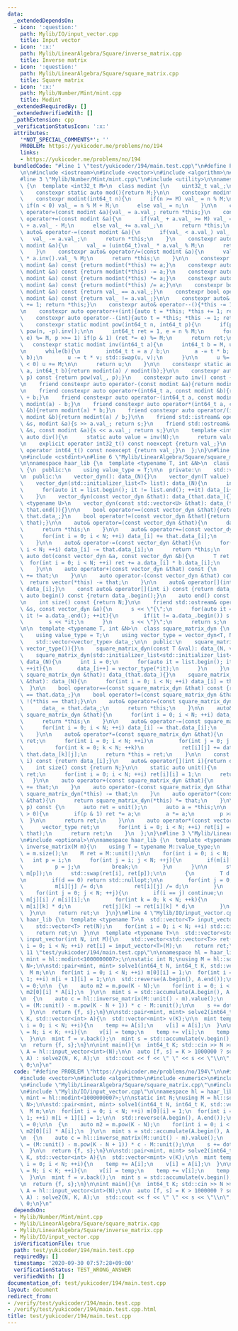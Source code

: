 ```yaml
---
data:
  _extendedDependsOn:
  - icon: ':question:'
    path: Mylib/IO/input_vector.cpp
    title: Input vector
  - icon: ':x:'
    path: Mylib/LinearAlgebra/Square/inverse_matrix.cpp
    title: Inverse matrix
  - icon: ':question:'
    path: Mylib/LinearAlgebra/Square/square_matrix.cpp
    title: Square matrix
  - icon: ':x:'
    path: Mylib/Number/Mint/mint.cpp
    title: Modint
  _extendedRequiredBy: []
  _extendedVerifiedWith: []
  _pathExtension: cpp
  _verificationStatusIcon: ':x:'
  attributes:
    '*NOT_SPECIAL_COMMENTS*': ''
    PROBLEM: https://yukicoder.me/problems/no/194
    links:
    - https://yukicoder.me/problems/no/194
  bundledCode: "#line 1 \"test/yukicoder/194/main.test.cpp\"\n#define PROBLEM \"https://yukicoder.me/problems/no/194\"\
    \n\n#include <iostream>\n#include <vector>\n#include <algorithm>\n#include <numeric>\n\
    #line 3 \"Mylib/Number/Mint/mint.cpp\"\n#include <utility>\n\nnamespace haar_lib\
    \ {\n  template <int32_t M>\n  class modint {\n    uint32_t val_;\n\n  public:\n\
    \    constexpr static auto mod(){return M;}\n\n    constexpr modint(): val_(0){}\n\
    \    constexpr modint(int64_t n){\n      if(n >= M) val_ = n % M;\n      else\
    \ if(n < 0) val_ = n % M + M;\n      else val_ = n;\n    }\n\n    constexpr auto&\
    \ operator=(const modint &a){val_ = a.val_; return *this;}\n    constexpr auto&\
    \ operator+=(const modint &a){\n      if(val_ + a.val_ >= M) val_ = (uint64_t)val_\
    \ + a.val_ - M;\n      else val_ += a.val_;\n      return *this;\n    }\n    constexpr\
    \ auto& operator-=(const modint &a){\n      if(val_ < a.val_) val_ += M;\n   \
    \   val_ -= a.val_;\n      return *this;\n    }\n    constexpr auto& operator*=(const\
    \ modint &a){\n      val_ = (uint64_t)val_ * a.val_ % M;\n      return *this;\n\
    \    }\n    constexpr auto& operator/=(const modint &a){\n      val_ = (uint64_t)val_\
    \ * a.inv().val_ % M;\n      return *this;\n    }\n\n    constexpr auto operator+(const\
    \ modint &a) const {return modint(*this) += a;}\n    constexpr auto operator-(const\
    \ modint &a) const {return modint(*this) -= a;}\n    constexpr auto operator*(const\
    \ modint &a) const {return modint(*this) *= a;}\n    constexpr auto operator/(const\
    \ modint &a) const {return modint(*this) /= a;}\n\n    constexpr bool operator==(const\
    \ modint &a) const {return val_ == a.val_;}\n    constexpr bool operator!=(const\
    \ modint &a) const {return val_ != a.val_;}\n\n    constexpr auto& operator++(){*this\
    \ += 1; return *this;}\n    constexpr auto& operator--(){*this -= 1; return *this;}\n\
    \n    constexpr auto operator++(int){auto t = *this; *this += 1; return t;}\n\
    \    constexpr auto operator--(int){auto t = *this; *this -= 1; return t;}\n\n\
    \    constexpr static modint pow(int64_t n, int64_t p){\n      if(p < 0) return\
    \ pow(n, -p).inv();\n\n      int64_t ret = 1, e = n % M;\n      for(; p; (e *=\
    \ e) %= M, p >>= 1) if(p & 1) (ret *= e) %= M;\n      return ret;\n    }\n\n \
    \   constexpr static modint inv(int64_t a){\n      int64_t b = M, u = 1, v = 0;\n\
    \n      while(b){\n        int64_t t = a / b;\n        a -= t * b; std::swap(a,\
    \ b);\n        u -= t * v; std::swap(u, v);\n      }\n\n      u %= M;\n      if(u\
    \ < 0) u += M;\n\n      return u;\n    }\n\n    constexpr static auto frac(int64_t\
    \ a, int64_t b){return modint(a) / modint(b);}\n\n    constexpr auto pow(int64_t\
    \ p) const {return pow(val_, p);}\n    constexpr auto inv() const {return inv(val_);}\n\
    \n    friend constexpr auto operator-(const modint &a){return modint(M - a.val_);}\n\
    \n    friend constexpr auto operator+(int64_t a, const modint &b){return modint(a)\
    \ + b;}\n    friend constexpr auto operator-(int64_t a, const modint &b){return\
    \ modint(a) - b;}\n    friend constexpr auto operator*(int64_t a, const modint\
    \ &b){return modint(a) * b;}\n    friend constexpr auto operator/(int64_t a, const\
    \ modint &b){return modint(a) / b;}\n\n    friend std::istream& operator>>(std::istream\
    \ &s, modint &a){s >> a.val_; return s;}\n    friend std::ostream& operator<<(std::ostream\
    \ &s, const modint &a){s << a.val_; return s;}\n\n    template <int N>\n    static\
    \ auto div(){\n      static auto value = inv(N);\n      return value;\n    }\n\
    \n    explicit operator int32_t() const noexcept {return val_;}\n    explicit\
    \ operator int64_t() const noexcept {return val_;}\n  };\n}\n#line 4 \"Mylib/LinearAlgebra/Square/square_matrix.cpp\"\
    \n#include <cstdint>\n#line 6 \"Mylib/LinearAlgebra/Square/square_matrix.cpp\"\
    \n\nnamespace haar_lib {\n  template <typename T, int &N>\n  class vector_dyn\
    \ {\n  public:\n    using value_type = T;\n\n  private:\n    std::vector<T> data_;\n\
    \n  public:\n    vector_dyn(): data_(N){}\n    vector_dyn(T value): data_(N, value){}\n\
    \    vector_dyn(std::initializer_list<T> list): data_(N){\n      int i = 0;\n\
    \      for(auto it = list.begin(); it != list.end(); ++it) data_[i++] = *it;\n\
    \    }\n    vector_dyn(const vector_dyn &that): data_(that.data_){}\n\n    template\
    \ <typename U>\n    vector_dyn(const std::vector<U> &that): data_(that.begin(),\
    \ that.end()){}\n\n    bool operator==(const vector_dyn &that){return data_ ==\
    \ that.data_;}\n    bool operator!=(const vector_dyn &that){return !(*this ==\
    \ that);}\n\n    auto& operator=(const vector_dyn &that){\n      data_ = that.data_;\n\
    \      return *this;\n    }\n\n    auto& operator+=(const vector_dyn &that){\n\
    \      for(int i = 0; i < N; ++i) data_[i] += that.data_[i];\n      return *this;\n\
    \    }\n\n    auto& operator-=(const vector_dyn &that){\n      for(int i = 0;\
    \ i < N; ++i) data_[i] -= that.data_[i];\n      return *this;\n    }\n\n    friend\
    \ auto dot(const vector_dyn &a, const vector_dyn &b){\n      T ret = 0;\n    \
    \  for(int i = 0; i < N; ++i) ret += a.data_[i] * b.data_[i];\n      return ret;\n\
    \    }\n\n    auto operator+(const vector_dyn &that) const {\n      return vector(*this)\
    \ += that;\n    }\n\n    auto operator-(const vector_dyn &that) const {\n    \
    \  return vector(*this) -= that;\n    }\n\n    auto& operator[](int i){return\
    \ data_[i];}\n    const auto& operator[](int i) const {return data_[i];}\n   \
    \ auto begin() const {return data_.begin();}\n    auto end() const {return data_.end();}\n\
    \n    int size() const {return N;}\n\n    friend std::ostream& operator<<(std::ostream\
    \ &s, const vector_dyn &a){\n      s << \"{\";\n      for(auto it = a.data_.begin();\
    \ it != a.data_.end(); ++it){\n        if(it != a.data_.begin()) s << \",\";\n\
    \        s << *it;\n      }\n      s << \"}\";\n      return s;\n    }\n  };\n\
    \n\n  template <typename T, int &N>\n  class square_matrix_dyn {\n  public:\n\
    \    using value_type = T;\n    using vector_type = vector_dyn<T, N>;\n\n  private:\n\
    \    std::vector<vector_type> data_;\n\n  public:\n    square_matrix_dyn(): data_(N,\
    \ vector_type()){}\n    square_matrix_dyn(const T &val): data_(N, vector_type(val)){}\n\
    \    square_matrix_dyn(std::initializer_list<std::initializer_list<T>> list):\
    \ data_(N){\n      int i = 0;\n      for(auto it = list.begin(); it != list.end();\
    \ ++it){\n        data_[i++] = vector_type(*it);\n      }\n    }\n    square_matrix_dyn(const\
    \ square_matrix_dyn &that): data_(that.data_){}\n    square_matrix_dyn(const std::vector<std::vector<T>>\
    \ &that): data_(N){\n      for(int i = 0; i < N; ++i) data_[i] = that[i];\n  \
    \  }\n\n    bool operator==(const square_matrix_dyn &that) const {return data_\
    \ == that.data_;}\n    bool operator!=(const square_matrix_dyn &that) const {return\
    \ !(*this == that);}\n\n    auto& operator=(const square_matrix_dyn &that){\n\
    \      data_ = that.data_;\n      return *this;\n    }\n\n    auto& operator+=(const\
    \ square_matrix_dyn &that){\n      for(int i = 0; i < N; ++i) data_[i] += that.data_[i];\n\
    \      return *this;\n    }\n\n    auto& operator-=(const square_matrix_dyn &that){\n\
    \      for(int i = 0; i < N; ++i) data_[i] -= that.data_[i];\n      return *this;\n\
    \    }\n\n    auto& operator*=(const square_matrix_dyn &that){\n      square_matrix_dyn\
    \ ret;\n      for(int i = 0; i < N; ++i)\n        for(int j = 0; j < N; ++j)\n\
    \          for(int k = 0; k < N; ++k)\n            ret[i][j] += data_[i][k] *\
    \ that.data_[k][j];\n      return *this = ret;\n    }\n\n    const auto& operator[](int\
    \ i) const {return data_[i];}\n    auto& operator[](int i){return data_[i];}\n\
    \    int size() const {return N;}\n\n    static auto unit(){\n      square_matrix_dyn\
    \ ret;\n      for(int i = 0; i < N; ++i) ret[i][i] = 1;\n      return ret;\n \
    \   }\n\n    auto operator+(const square_matrix_dyn &that){\n      return square_matrix_dyn(*this)\
    \ += that;\n    }\n    auto operator-(const square_matrix_dyn &that){\n      return\
    \ square_matrix_dyn(*this) -= that;\n    }\n    auto operator*(const square_matrix_dyn\
    \ &that){\n      return square_matrix_dyn(*this) *= that;\n    }\n\n    auto pow(uint64_t\
    \ p) const {\n      auto ret = unit();\n      auto a = *this;\n\n      while(p\
    \ > 0){\n        if(p & 1) ret *= a;\n        a *= a;\n        p >>= 1;\n    \
    \  }\n\n      return ret;\n    }\n\n    auto operator*(const vector_type &that){\n\
    \      vector_type ret;\n      for(int i = 0; i < N; ++i) ret[i] = dot(data_[i],\
    \ that);\n      return ret;\n    }\n  };\n}\n#line 3 \"Mylib/LinearAlgebra/Square/inverse_matrix.cpp\"\
    \n#include <optional>\n\nnamespace haar_lib {\n  template <typename M>\n  std::optional<M>\
    \ inverse_matrix(M m){\n    using T = typename M::value_type;\n    const int N\
    \ = m.size();\n    M ret = M::unit();\n\n    for(int i = 0; i < N; ++i){\n   \
    \   int p = i;\n      for(int j = i; j < N; ++j){\n        if(m[i][j] != 0){\n\
    \          p = j;\n          break;\n        }\n      }\n\n      std::swap(m[i],\
    \ m[p]);\n      std::swap(ret[i], ret[p]);\n\n      {\n        T d = m[i][i];\n\
    \n        if(d == 0) return std::nullopt;\n\n        for(int j = 0; j < N; ++j){\n\
    \          m[i][j] /= d;\n          ret[i][j] /= d;\n        }\n      }\n\n  \
    \    for(int j = 0; j < N; ++j){\n        if(i == j) continue;\n        T d =\
    \ m[j][i] / m[i][i];\n        for(int k = 0; k < N; ++k){\n          m[j][k] -=\
    \ m[i][k] * d;\n          ret[j][k] -= ret[i][k] * d;\n        }\n      }\n  \
    \  }\n\n    return ret;\n  }\n}\n#line 4 \"Mylib/IO/input_vector.cpp\"\n\nnamespace\
    \ haar_lib {\n  template <typename T>\n  std::vector<T> input_vector(int N){\n\
    \    std::vector<T> ret(N);\n    for(int i = 0; i < N; ++i) std::cin >> ret[i];\n\
    \    return ret;\n  }\n\n  template <typename T>\n  std::vector<std::vector<T>>\
    \ input_vector(int N, int M){\n    std::vector<std::vector<T>> ret(N);\n    for(int\
    \ i = 0; i < N; ++i) ret[i] = input_vector<T>(M);\n    return ret;\n  }\n}\n#line\
    \ 11 \"test/yukicoder/194/main.test.cpp\"\n\nnamespace hl = haar_lib;\n\nusing\
    \ mint = hl::modint<1000000007>;\n\nstatic int N;\nusing M = hl::square_matrix_dyn<mint,\
    \ N>;\n\nstd::pair<mint, mint> solve1(int64_t N, int64_t K, std::vector<int> A){\n\
    \  M m;\n\n  for(int i = 0; i < N; ++i) m[0][i] = 1;\n  for(int i = 0; i < N -\
    \ 1; ++i) m[i + 1][i] = 1;\n\n  std::reverse(A.begin(), A.end());\n\n  mint f\
    \ = 0;\n\n  {\n    auto m2 = m.pow(K - N);\n    for(int i = 0; i < N; ++i) f +=\
    \ m2[0][i] * A[i];\n  }\n\n  mint s = std::accumulate(A.begin(), A.end(), mint(0));\n\
    \n  {\n    auto c = hl::inverse_matrix(M::unit() - m).value();\n    auto temp\
    \ = (M::unit() - m.pow(K - N + 1)) * c - M::unit();\n\n    s += dot(temp[0], M::vector_type(A));\n\
    \  }\n\n  return {f, s};\n}\n\nstd::pair<mint, mint> solve2(int64_t N, int64_t\
    \ K, std::vector<int> A){\n  std::vector<mint> v(K);\n\n  mint temp = 0;\n  for(int\
    \ i = 0; i < N; ++i){\n    temp += A[i];\n    v[i] = A[i];\n  }\n\n  for(int i\
    \ = N; i < K; ++i){\n    v[i] = temp;\n    temp += v[i];\n    temp -= v[i - N];\n\
    \  }\n\n  mint f = v.back();\n  mint s = std::accumulate(v.begin(), v.end(), mint(0));\n\
    \n  return {f, s};\n}\n\nint main(){\n  int64_t K; std::cin >> N >> K;\n\n  auto\
    \ A = hl::input_vector<int>(N);\n\n  auto [f, s] = K > 1000000 ? solve1(N, K,\
    \ A) : solve2(N, K, A);\n  std::cout << f << \" \" << s << \"\\n\";\n\n  return\
    \ 0;\n}\n"
  code: "#define PROBLEM \"https://yukicoder.me/problems/no/194\"\n\n#include <iostream>\n\
    #include <vector>\n#include <algorithm>\n#include <numeric>\n#include \"Mylib/Number/Mint/mint.cpp\"\
    \n#include \"Mylib/LinearAlgebra/Square/square_matrix.cpp\"\n#include \"Mylib/LinearAlgebra/Square/inverse_matrix.cpp\"\
    \n#include \"Mylib/IO/input_vector.cpp\"\n\nnamespace hl = haar_lib;\n\nusing\
    \ mint = hl::modint<1000000007>;\n\nstatic int N;\nusing M = hl::square_matrix_dyn<mint,\
    \ N>;\n\nstd::pair<mint, mint> solve1(int64_t N, int64_t K, std::vector<int> A){\n\
    \  M m;\n\n  for(int i = 0; i < N; ++i) m[0][i] = 1;\n  for(int i = 0; i < N -\
    \ 1; ++i) m[i + 1][i] = 1;\n\n  std::reverse(A.begin(), A.end());\n\n  mint f\
    \ = 0;\n\n  {\n    auto m2 = m.pow(K - N);\n    for(int i = 0; i < N; ++i) f +=\
    \ m2[0][i] * A[i];\n  }\n\n  mint s = std::accumulate(A.begin(), A.end(), mint(0));\n\
    \n  {\n    auto c = hl::inverse_matrix(M::unit() - m).value();\n    auto temp\
    \ = (M::unit() - m.pow(K - N + 1)) * c - M::unit();\n\n    s += dot(temp[0], M::vector_type(A));\n\
    \  }\n\n  return {f, s};\n}\n\nstd::pair<mint, mint> solve2(int64_t N, int64_t\
    \ K, std::vector<int> A){\n  std::vector<mint> v(K);\n\n  mint temp = 0;\n  for(int\
    \ i = 0; i < N; ++i){\n    temp += A[i];\n    v[i] = A[i];\n  }\n\n  for(int i\
    \ = N; i < K; ++i){\n    v[i] = temp;\n    temp += v[i];\n    temp -= v[i - N];\n\
    \  }\n\n  mint f = v.back();\n  mint s = std::accumulate(v.begin(), v.end(), mint(0));\n\
    \n  return {f, s};\n}\n\nint main(){\n  int64_t K; std::cin >> N >> K;\n\n  auto\
    \ A = hl::input_vector<int>(N);\n\n  auto [f, s] = K > 1000000 ? solve1(N, K,\
    \ A) : solve2(N, K, A);\n  std::cout << f << \" \" << s << \"\\n\";\n\n  return\
    \ 0;\n}\n"
  dependsOn:
  - Mylib/Number/Mint/mint.cpp
  - Mylib/LinearAlgebra/Square/square_matrix.cpp
  - Mylib/LinearAlgebra/Square/inverse_matrix.cpp
  - Mylib/IO/input_vector.cpp
  isVerificationFile: true
  path: test/yukicoder/194/main.test.cpp
  requiredBy: []
  timestamp: '2020-09-30 07:57:28+09:00'
  verificationStatus: TEST_WRONG_ANSWER
  verifiedWith: []
documentation_of: test/yukicoder/194/main.test.cpp
layout: document
redirect_from:
- /verify/test/yukicoder/194/main.test.cpp
- /verify/test/yukicoder/194/main.test.cpp.html
title: test/yukicoder/194/main.test.cpp
---
```

